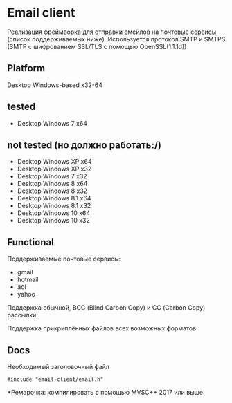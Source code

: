 # **Email client**
Реализация фреймворка для отправки емейлов на почтовые сервисы (список поддерживаемых ниже). Используется протокол SMTP и SMTPS (SMTP с шифрованием SSL/TLS с помощью OpenSSL(1.1.1d))
## **Platform**
Desktop Windows-based x32-64

## tested
- Desktop Windows 7 x64
## not tested (но должно работать:/)
- Desktop Windows XP x64
- Desktop Windows XP x32
- Desktop Windows 7 x32
- Desktop Windows 8 x64
- Desktop Windows 8 x32
- Desktop Windows 8.1 x64
- Desktop Windows 8.1 x32
- Desktop Windows 10 x64
- Desktop Windows 10 x32

## **Functional**
Поддерживаемые почтовые сервисы:
- gmail 
- hotmail
- aol
- yahoo

Поддержка обычной, ВСС (Blind Carbon Copy) и СС (Carbon Copy) рассылки

Поддержка прикриплённых файлов всех возможных форматов

## **Docs**
Необходимый заголовочный файл
```
#include "email-client/email.h"
```

*Ремарочка: компилировать с помощью MVSC++ 2017 или выше

